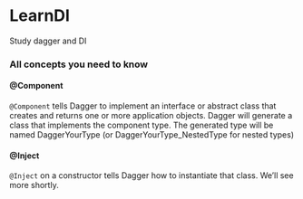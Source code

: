 # LearnDI
Study dagger and DI

### All concepts you need to know
#### @Component
`@Component` tells Dagger to implement an interface or abstract class that creates and returns one or more application objects.
Dagger will generate a class that implements the component type. The generated type will be named DaggerYourType (or DaggerYourType_NestedType for nested types)

#### @Inject
`@Inject` on a constructor tells Dagger how to instantiate that class. We’ll see more shortly.



